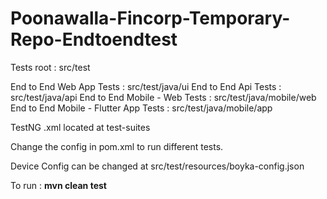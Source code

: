 # Poonawalla-Fincorp-Temporary-Repo-Endtoendtest

Tests root : src/test

End to End Web App Tests : src/test/java/ui
End to End Api Tests : src/test/java/api
End to End Mobile - Web Tests : src/test/java/mobile/web
End to End Mobile - Flutter App Tests : src/test/java/mobile/app

TestNG .xml located at test-suites

Change the <suite-xml> config in pom.xml to run different tests.

Device Config can be changed at src/test/resources/boyka-config.json

To run : **mvn clean test**